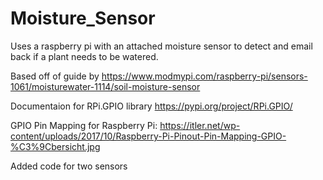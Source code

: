 # Moisture_Sensor
Uses a raspberry pi with an attached moisture sensor to detect and email back if a plant needs to be watered.

Based off of guide by https://www.modmypi.com/raspberry-pi/sensors-1061/moisturewater-1114/soil-moisture-sensor

Documentaion for RPi.GPIO library https://pypi.org/project/RPi.GPIO/

GPIO Pin Mapping for Raspberry Pi: https://itler.net/wp-content/uploads/2017/10/Raspberry-Pi-Pinout-Pin-Mapping-GPIO-%C3%9Cbersicht.jpg

Added code for two sensors 
